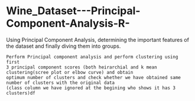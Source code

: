 # Wine_Dataset---Principal-Component-Analysis-R-
Using Principal Component Analysis, determining the important features of the dataset and finally diving them into groups.

    Perform Principal component analysis and perform clustering using first 
    3 principal component scores (both heirarchial and k mean clustering(scree plot or elbow curve) and obtain 
    optimum number of clusters and check whether we have obtained same number of clusters with the original data 
    (class column we have ignored at the begining who shows it has 3 clusters)df

